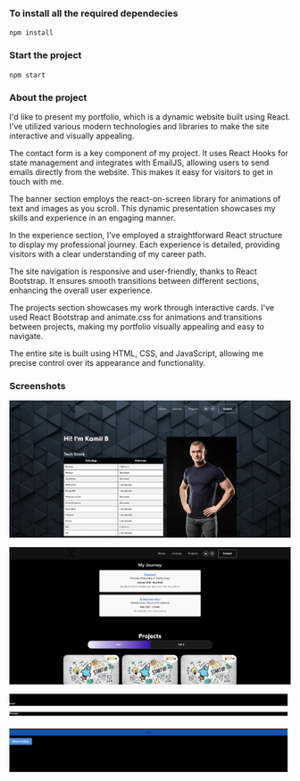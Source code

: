 ### To install all the required dependecies

```
npm install
```

### Start the project

```
npm start
```


### About the project

I'd like to present my portfolio, which is a dynamic website built using React. I've utilized various modern technologies and libraries to make the site interactive and visually appealing.

The contact form is a key component of my project. It uses React Hooks for state management and integrates with EmailJS, allowing users to send emails directly from the website. This makes it easy for visitors to get in touch with me.

The banner section employs the react-on-screen library for animations of text and images as you scroll. This dynamic presentation showcases my skills and experience in an engaging manner.

In the experience section, I've employed a straightforward React structure to display my professional journey. Each experience is detailed, providing visitors with a clear understanding of my career path.

The site navigation is responsive and user-friendly, thanks to React Bootstrap. It ensures smooth transitions between different sections, enhancing the overall user experience.

The projects section showcases my work through interactive cards. I've used React Bootstrap and animate.css for animations and transitions between projects, making my portfolio visually appealing and easy to navigate.

The entire site is built using HTML, CSS, and JavaScript, allowing me precise control over its appearance and functionality.

### Screenshots


![1](scr1.png)




![2](scr2.png)




![3](scr3.png)
